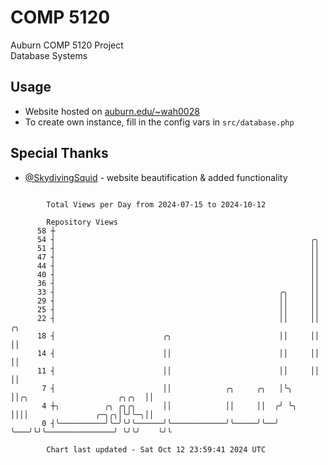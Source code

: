 # COMP 5120
Auburn COMP 5120 Project  
Database Systems

## Usage
- Website hosted on [auburn.edu/~wah0028](https://webhome.auburn.edu/~wah0028/)
- To create own instance, fill in the config vars in `src/database.php`

## Special Thanks
- [@SkydivingSquid](https://github.com/SkydivingSquid) - website beautification & added functionality

```

        Total Views per Day from 2024-07-15 to 2024-10-12

        Repository Views
      58 ┼
      54 ┤                                                         ╭╮
      51 ┤                                                         ││
      47 ┤                                                         ││
      44 ┤                                                         ││
      40 ┤                                                         ││
      36 ┤                                                         ││
      33 ┤                                                  ╭╮     ││
      29 ┤                                                  ││     ││
      25 ┤                                                  ││     ││
      22 ┤                                                  ││     ││                            ╭╮
      18 ┤                        ╭╮                        ││     ││                            ││
      14 ┤                        ││                        ││     ││                            ││
      11 ┤                        ││                        ││     ││                            ││
       7 ┤                        ││            ╭╮     ╭╮   │╰╮    ││╭╮                    ╭╮╭╮  ││
       4 ┼╮          ╭╮ ╭╮╭╮      ││            ││     ││  ╭╯ ╰╮   ││││               ╭─╮╭╮│╰╯╰─╮││
       0 ┤╰──────────╯╰─╯╰╯╰──────╯╰────────────╯╰─────╯╰──╯   ╰───╯╰╯╰───────────────╯ ╰╯╰╯    ╰╯╰

        Chart last updated - Sat Oct 12 23:59:41 2024 UTC
        
```
